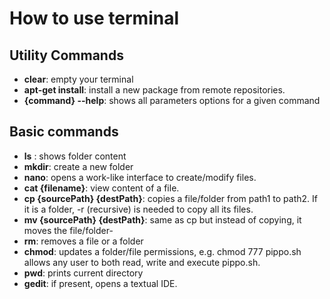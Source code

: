 # How to use terminal

## Utility Commands
- <b>clear</b>: empty your terminal
- <b>apt-get install</b>: install a new package from remote repositories.
- <b>{command} --help</b>: shows all parameters options for a given command

## Basic commands

- <b>ls</b> : shows folder content
- <b>mkdir</b>: create a new folder
- <b>nano</b>: opens a work-like interface to create/modify files. 
- <b>cat {filename}</b>: view content of a file. 
- <b>cp {sourcePath} {destPath}</b>: copies a file/folder from path1 to path2. If it is a folder, -r (recursive) is needed to copy all its files.
- <b>mv {sourcePath} {destPath}</b>: same as cp but instead of copying, it moves the file/folder-
- <b>rm</b>: removes a file or a folder
- <b>chmod</b>: updates a folder/file permissions, e.g. chmod 777 pippo.sh allows any user to both read, write and execute pippo.sh.
- <b>pwd</b>: prints current directory
- <b>gedit</b>: if present, opens a textual IDE.    